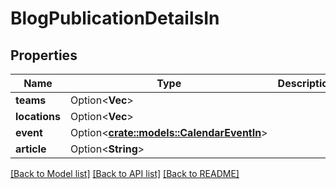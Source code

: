 # BlogPublicationDetailsIn

## Properties

Name | Type | Description | Notes
------------ | ------------- | ------------- | -------------
**teams** | Option<**Vec<String>**> |  | [optional]
**locations** | Option<**Vec<String>**> |  | [optional]
**event** | Option<[**crate::models::CalendarEventIn**](CalendarEventIn.md)> |  | [optional]
**article** | Option<**String**> |  | [optional]

[[Back to Model list]](../README.md#documentation-for-models) [[Back to API list]](../README.md#documentation-for-api-endpoints) [[Back to README]](../README.md)


